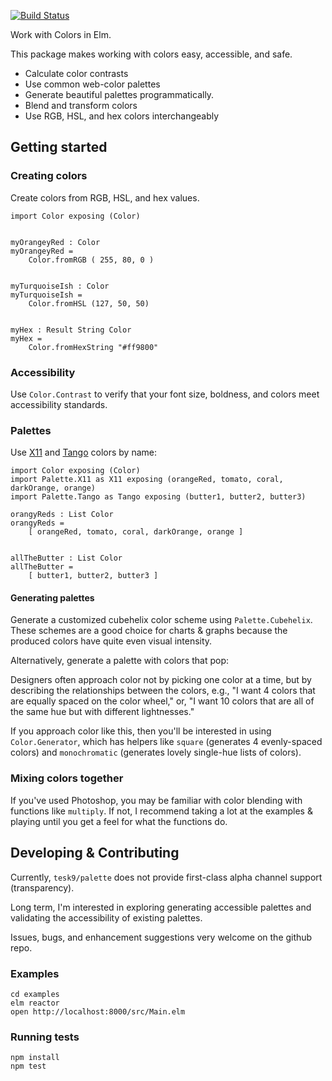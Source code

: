 [![Build Status](https://travis-ci.org/tesk9/palette.svg?branch=master)](https://travis-ci.org/tesk9/palette)

Work with Colors in Elm.

This package makes working with colors easy, accessible, and safe.

- Calculate color contrasts
- Use common web-color palettes
- Generate beautiful palettes programmatically.
- Blend and transform colors
- Use RGB, HSL, and hex colors interchangeably

## Getting started

### Creating colors

Create colors from RGB, HSL, and hex values.

```
import Color exposing (Color)


myOrangeyRed : Color
myOrangeyRed =
    Color.fromRGB ( 255, 80, 0 )


myTurquoiseIsh : Color
myTurquoiseIsh =
    Color.fromHSL (127, 50, 50)


myHex : Result String Color
myHex =
    Color.fromHexString "#ff9800"

```

### Accessibility

Use `Color.Contrast` to verify that your font size, boldness, and colors meet accessibility standards.

### Palettes

Use [X11](https://en.wikipedia.org/wiki/X11_color_names) and [Tango](http://tango.freedesktop.org/Tango_Icon_Theme_Guidelines#Color_Palette) colors by name:

```
import Color exposing (Color)
import Palette.X11 as X11 exposing (orangeRed, tomato, coral, darkOrange, orange)
import Palette.Tango as Tango exposing (butter1, butter2, butter3)

orangyReds : List Color
orangyReds =
    [ orangeRed, tomato, coral, darkOrange, orange ]


allTheButter : List Color
allTheButter =
    [ butter1, butter2, butter3 ]
```

#### Generating palettes

Generate a customized cubehelix color scheme using `Palette.Cubehelix`.
These schemes are a good choice for charts & graphs because the produced colors have quite even visual intensity.

Alternatively, generate a palette with colors that pop:

Designers often approach color not by picking one color at a time, but by describing the relationships between
the colors, e.g., "I want 4 colors that are equally spaced on the color wheel," or, "I want 10 colors that
are all of the same hue but with different lightnesses."

If you approach color like this, then you'll be interested in using `Color.Generator`, which has
helpers like `square` (generates 4 evenly-spaced colors) and `monochromatic` (generates lovely
single-hue lists of colors).


### Mixing colors together

If you've used Photoshop, you may be familiar with color blending with functions
like `multiply`. If not, I recommend taking a lot at the examples & playing until
you get a feel for what the functions do.

## Developing & Contributing

Currently, `tesk9/palette` does not provide first-class alpha channel support (transparency).

Long term, I'm interested in exploring generating accessible palettes and validating
the accessibility of existing palettes.

Issues, bugs, and enhancement suggestions very welcome on the github repo.


### Examples

```
cd examples
elm reactor
open http://localhost:8000/src/Main.elm
```

### Running tests

```
npm install
npm test
```
